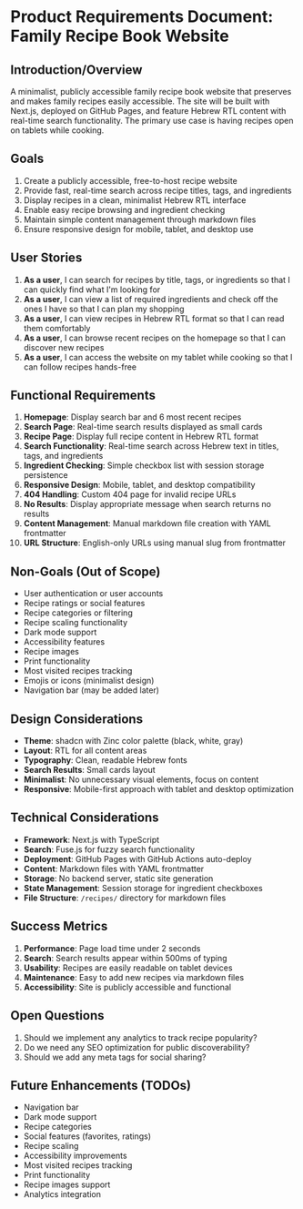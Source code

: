 # Product Requirements Document: Family Recipe Book Website

## Introduction/Overview

A minimalist, publicly accessible family recipe book website that preserves and makes family recipes easily accessible. The site will be built with Next.js, deployed on GitHub Pages, and feature Hebrew RTL content with real-time search functionality. The primary use case is having recipes open on tablets while cooking.

## Goals

1. Create a publicly accessible, free-to-host recipe website
2. Provide fast, real-time search across recipe titles, tags, and ingredients
3. Display recipes in a clean, minimalist Hebrew RTL interface
4. Enable easy recipe browsing and ingredient checking
5. Maintain simple content management through markdown files
6. Ensure responsive design for mobile, tablet, and desktop use

## User Stories

1. **As a user**, I can search for recipes by title, tags, or ingredients so that I can quickly find what I'm looking for
2. **As a user**, I can view a list of required ingredients and check off the ones I have so that I can plan my shopping
3. **As a user**, I can view recipes in Hebrew RTL format so that I can read them comfortably
4. **As a user**, I can browse recent recipes on the homepage so that I can discover new recipes
5. **As a user**, I can access the website on my tablet while cooking so that I can follow recipes hands-free

## Functional Requirements

1. **Homepage**: Display search bar and 6 most recent recipes
2. **Search Page**: Real-time search results displayed as small cards
3. **Recipe Page**: Display full recipe content in Hebrew RTL format
4. **Search Functionality**: Real-time search across Hebrew text in titles, tags, and ingredients
5. **Ingredient Checking**: Simple checkbox list with session storage persistence
6. **Responsive Design**: Mobile, tablet, and desktop compatibility
7. **404 Handling**: Custom 404 page for invalid recipe URLs
8. **No Results**: Display appropriate message when search returns no results
9. **Content Management**: Manual markdown file creation with YAML frontmatter
10. **URL Structure**: English-only URLs using manual slug from frontmatter

## Non-Goals (Out of Scope)

- User authentication or user accounts
- Recipe ratings or social features
- Recipe categories or filtering
- Recipe scaling functionality
- Dark mode support
- Accessibility features
- Recipe images
- Print functionality
- Most visited recipes tracking
- Emojis or icons (minimalist design)
- Navigation bar (may be added later)

## Design Considerations

- **Theme**: shadcn with Zinc color palette (black, white, gray)
- **Layout**: RTL for all content areas
- **Typography**: Clean, readable Hebrew fonts
- **Search Results**: Small cards layout
- **Minimalist**: No unnecessary visual elements, focus on content
- **Responsive**: Mobile-first approach with tablet and desktop optimization

## Technical Considerations

- **Framework**: Next.js with TypeScript
- **Search**: Fuse.js for fuzzy search functionality
- **Deployment**: GitHub Pages with GitHub Actions auto-deploy
- **Content**: Markdown files with YAML frontmatter
- **Storage**: No backend server, static site generation
- **State Management**: Session storage for ingredient checkboxes
- **File Structure**: `/recipes/` directory for markdown files

## Success Metrics

1. **Performance**: Page load time under 2 seconds
2. **Search**: Search results appear within 500ms of typing
3. **Usability**: Recipes are easily readable on tablet devices
4. **Maintenance**: Easy to add new recipes via markdown files
5. **Accessibility**: Site is publicly accessible and functional

## Open Questions

1. Should we implement any analytics to track recipe popularity?
2. Do we need any SEO optimization for public discoverability?
3. Should we add any meta tags for social sharing?

## Future Enhancements (TODOs)

- Navigation bar
- Dark mode support
- Recipe categories
- Social features (favorites, ratings)
- Recipe scaling
- Accessibility improvements
- Most visited recipes tracking
- Print functionality
- Recipe images support
- Analytics integration 